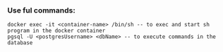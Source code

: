 ### Use ful commands:
    docker exec -it <container-name> /bin/sh -- to exec and start sh program in the docker container
    pgsql -U <postgresUsername> <dbName> -- to execute commands in the database